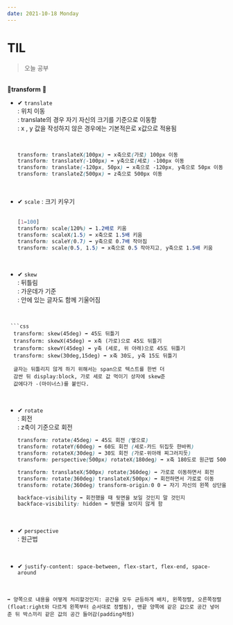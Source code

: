 ```yaml
---
date: 2021-10-18 Monday
---
```


# TIL

> 오늘 공부

   <br /> 🚩**transform** 🚩
  - ✔ `translate` <br />
     : 위치 이동 <br />
    : translate의 경우 자기 자신의 크기를 기준으로 이동함 <br />
                  : x , y 값을 작성하지 않은 경우에는 기본적은로 x값으로 적용됨 

    <br />

    ```css
    transform: translateX(100px) ➡ x축으로(가로) 100px 이동
    transform: translateY(-100px) ➡ y축으로(세로) -100px 이동
    transform: translate(-120px, 50px) ➡ x축으로 -120px, y축으로 50px 이동
    transform: translateZ(500px) ➡ z축으로 500px 이동
<br />

  - ✔ `scale` : 크기 키우기 <br />
    <br />

    ```css
    [1=100]
    transform: scale(120%) ➡ 1.2배로 키움 
    transform: scaleX(1.5) ➡ x축으로 1.5배 키움
    transform: scaleY(0.7) ➡ y축으로 0.7배 작아짐
    transform: scale(0.5, 1.5) ➡ x축으로 0.5 작아지고, y축으로 1.5배 키움  
<br /> 

  - ✔ `skew` <br />
  : 뒤틀림 <br />
              : 가운데가 기준 <br />
              : 안에 있는 글자도 함께 기울어짐
   <br />

     ```css
      transform: skew(45deg) ➡ 45도 뒤틀기
      transform: skewX(45deg) ➡ x축 (가로)으로 45도 뒤틀기
      transform: skewY(45deg) ➡ y축 (세로, 위 아래)으로 45도 뒤틀기
      transform: skew(30deg,15deg) ➡ x축 30도, y축 15도 뒤틀기 

      글자는 뒤틀리지 않게 하기 위해서는 span으로 텍스트를 한번 더 
      감싼 뒤 display:block, 가로 세로 값 먹이기 상자에 skew준 
      값에다가 -(마이너스)를 붙인다.
<br />

  - ✔ `rotate` <br />
  : 회전 <br />
  : z축이 기준으로 회전
    <br />

      ```css
      transform: rotate(45deg) ➡ 45도 회전 (옆으로)
      transform: rotateY(60deg) ➡ 60도 회전 (세로-카드 뒤집듯 한바퀴)
      transform: rotateX(30deg) ➡ 30도 회전 (가로-위아래 찌그러지듯)
      transform: perspective(500px) rotateX(180deg) ➡ x축 180도로 원근법 500px 적용

      transform: translateX(500px) rotate(360deg) ➡ 가로로 이동하면서 회전
      transform: rotate(360deg) translateX(500px) ➡ 회전하면서 가로로 이동
      transform: rotate(360deg) transform-origin:0 0 ➡ 자기 자신의 왼쪽 상단을 기준으로 회전
      
      backface-visibility ➡ 회전했을 때 뒷면을 보일 것인지 말 것인지
      backface-visibility: hidden ➡ 뒷면을 보이지 않게 함
<br />
  
  - ✔ `perspective` <br />
  : 원근법

<br />

  - ✔ `justify-content: space-between, flex-start, flex-end, space-around` 
  <br />
  
    ➡ 양쪽으로 내용을 어떻게 처리할것인지: 공간을 모두 균등하게 배치, 왼쪽정렬, 오른쪽정렬(float:right와 다르게 왼쪽부터 순서대로 정렬됨), 맨끝 양쪽에 같은 값으로 공간 넣어 준 뒤 박스끼리 같은 값의 공간 들어감(padding처럼)








